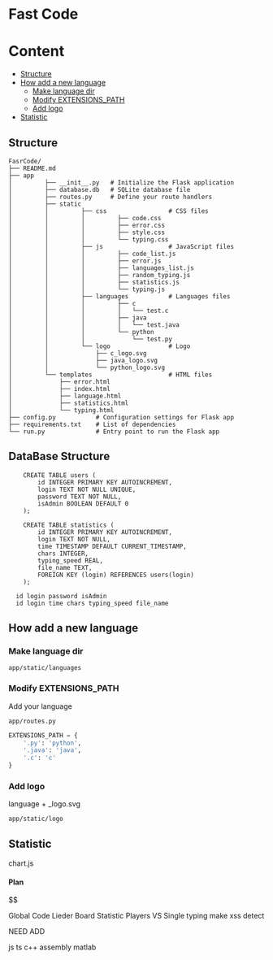 # Fast Code

# Content

- [Structure](#structure)
- [How add a new language](#how-add-a-new-language)
  - [Make language dir](#make-language-dir)
  - [Modify EXTENSIONS_PATH](#modify-extensions_path)
  - [Add logo](#add-logo)
- [Statistic](#statistic)

## Structure

```
FasrCode/
├── README.md
├── app
│         ├── __init__.py   # Initialize the Flask application
│         ├── database.db   # SQLite database file
│         ├── routes.py     # Define your route handlers
│         ├── static
│         │         ├── css                 # CSS files
│         │         │         ├── code.css
│         │         │         ├── error.css
│         │         │         ├── style.css
│         │         │         └── typing.css
│         │         ├── js                  # JavaScript files
│         │         │         ├── code_list.js
│         │         │         ├── error.js
│         │         │         ├── languages_list.js
│         │         │         ├── random_typing.js
│         │         │         ├── statistics.js
│         │         │         └── typing.js
│         │         ├── languages           # Languages files
│         │         │         ├── c
│         │         │         │   └── test.c
│         │         │         ├── java
│         │         │         │   └── test.java
│         │         │         └── python
│         │         │             └── test.py
│         │         └── logo                # Logo
│         │             ├── c_logo.svg
│         │             ├── java_logo.svg
│         │             └── python_logo.svg
│         └── templates                     # HTML files
│             ├── error.html
│             ├── index.html
│             ├── language.html
│             ├── statistics.html
│             └── typing.html
├── config.py           # Configuration settings for Flask app
├── requirements.txt    # List of dependencies
└── run.py              # Entry point to run the Flask app
```

## DataBase Structure
```
    CREATE TABLE users (
        id INTEGER PRIMARY KEY AUTOINCREMENT,
        login TEXT NOT NULL UNIQUE,
        password TEXT NOT NULL,
        isAdmin BOOLEAN DEFAULT 0
    );

    CREATE TABLE statistics (
        id INTEGER PRIMARY KEY AUTOINCREMENT,
        login TEXT NOT NULL,
        time TIMESTAMP DEFAULT CURRENT_TIMESTAMP,
        chars INTEGER,
        typing_speed REAL,
        file_name TEXT,
        FOREIGN KEY (login) REFERENCES users(login)
    );
```

```
  id login password isAdmin
  id login time chars typing_speed file_name
```

## How add a new language

### Make language dir

`
app/static/languages
`

### Modify EXTENSIONS_PATH
Add your language

`
app/routes.py
`

```python
EXTENSIONS_PATH = {
    '.py': 'python',
    '.java': 'java',
    '.c': 'c'
}
```

### Add logo

language + _logo.svg

`
app/static/logo
`

## Statistic
chart.js


#### Plan
$$

Global Code
Lieder Board
Statistic
Players VS
Single typing
make xss detect

NEED ADD

js
ts
c++
assembly
matlab
